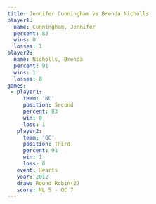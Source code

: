 ```yaml
---
title: Jennifer Cunningham vs Brenda Nicholls
player1:                    
  name: Cunningham, Jennifer
  percent: 83               
  wins: 0                   
  losses: 1                 
player2:                    
  name: Nicholls, Brenda    
  percent: 91               
  wins: 1                   
  losses: 0                 
games:
 - player1:          
     team: 'NL'      
     position: Second
     percent: 83     
     win: 0          
     loss: 1         
   player2:         
     team: 'QC'     
     position: Third
     percent: 91    
     win: 1         
     loss: 0        
   event: Hearts       
   year: 2012          
   draw: Round Robin(2)
   score: NL 5 - QC 7  
---
```

